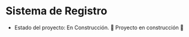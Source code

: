 <h1> Sistema de Registro </h1>

- Estado del proyecto: En Construcción.
:construction: Proyecto en construcción :construction:
